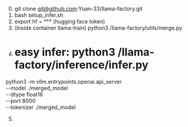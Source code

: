 0. git clone git@github.com:Yuan-33/llama-factory.git
1. bash setup_infer.sh
2. export hf = *** (hugging face token)
3. (inside container llama-train) python3 /llama-factory/utils/merge.py
4. # easy infer: python3 /llama-factory/inference/infer.py
python3 -m vllm.entrypoints.openai.api_server \
  --model ./merged_model \
  --dtype float16 \
  --port 8000 \
  --tokenizer ./merged_model

5. 


